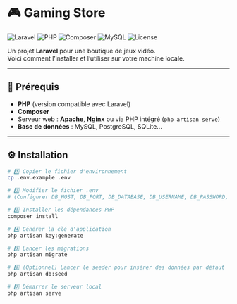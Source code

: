 # 🎮 Gaming Store

![Laravel](https://img.shields.io/badge/Laravel-FF2D20?style=for-the-badge&logo=laravel&logoColor=white)
![PHP](https://img.shields.io/badge/PHP-777BB4?style=for-the-badge&logo=php&logoColor=white)
![Composer](https://img.shields.io/badge/Composer-885630?style=for-the-badge&logo=composer&logoColor=white)
![MySQL](https://img.shields.io/badge/MySQL-005C84?style=for-the-badge&logo=mysql&logoColor=white)
![License](https://img.shields.io/badge/License-MIT-green?style=for-the-badge)

Un projet **Laravel** pour une boutique de jeux vidéo.  
Voici comment l’installer et l’utiliser sur votre machine locale.

---

## 🚀 Prérequis

- **PHP** (version compatible avec Laravel)
- **Composer**
- Serveur web : **Apache**, **Nginx** ou via PHP intégré (`php artisan serve`)
- **Base de données** : MySQL, PostgreSQL, SQLite…

---

## ⚙️ Installation

```bash
# 1️⃣ Copier le fichier d'environnement
cp .env.example .env

# 2️⃣ Modifier le fichier .env
# (Configurer DB_HOST, DB_PORT, DB_DATABASE, DB_USERNAME, DB_PASSWORD, etc.)

# 3️⃣ Installer les dépendances PHP
composer install

# 4️⃣ Générer la clé d'application
php artisan key:generate

# 5️⃣ Lancer les migrations
php artisan migrate

# 6️⃣ (Optionnel) Lancer le seeder pour insérer des données par défaut
php artisan db:seed

# 7️⃣ Démarrer le serveur local
php artisan serve



